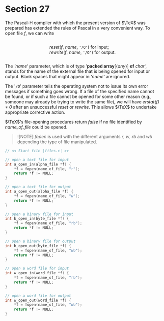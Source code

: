 # Section 27

The Pascal-H compiler with which the present version of $\TeX$ was prepared has extended the rules of Pascal in a very convenient way.
To open file&nbsp;*f*, we can write

<div align="center">
<div style="text-align: left; display:inline-block;">

*reset*(*f*, *name*, `'/O'`) for input;<br>
*rewrite*(*f*, *name*, `'/O'`) for output.
</div>
</div>

The *'name'* parameter, which is of type '**packed array**[$\langle$*any*$\rangle$] **of** *char*', stands for the name of the external file that is being opened for input or output.
Blank spaces that might appear in *'name'* are ignored.

The '`/O`' parameter tells the operating system not to issue its own error messages if something goes wrong.
If a file of the specified name cannot be found, or if such a file cannot be opened for some other reason (e.g., someone may already be trying to write the same file), we will have *erstat(f)* $\ne$ *0* after an unsuccessful *reset* or *rewrite*.
This allows $\TeX$ to undertake appropriate corrective action.

$\TeX$'s file-opening procedures return *false* if no file identified by *name_of_file* could be opened.

> ![NOTE]
> *fopen* is used with the different arguments *r*, *w*, *rb* and *wb* depending the type of file manipulated.

```c io/files.c
// << Start file |files.c| >>

// open a text file for input
int a_open_in(alpha_file *f) {
    *f = fopen(name_of_file, "r");
    return *f != NULL;
}

// open a text file for output
int a_open_out(alpha_file *f) {
    *f = fopen(name_of_file, "w");
    return *f != NULL;
}

// open a binary file for input
int b_open_in(byte_file *f) {
    *f = fopen(name_of_file, "rb");
    return *f != NULL;
}

// open a binary file for output
int b_open_out(byte_file *f) {
    *f = fopen(name_of_file, "wb");
    return *f != NULL;
}

// open a word file for input
int w_open_in(word_file *f) {
    *f = fopen(name_of_file, "rb");
    return *f != NULL;
}

// open a word file for output
int w_open_out(word_file *f) {
    *f = fopen(name_of_file, "wb");
    return *f != NULL;
}
```